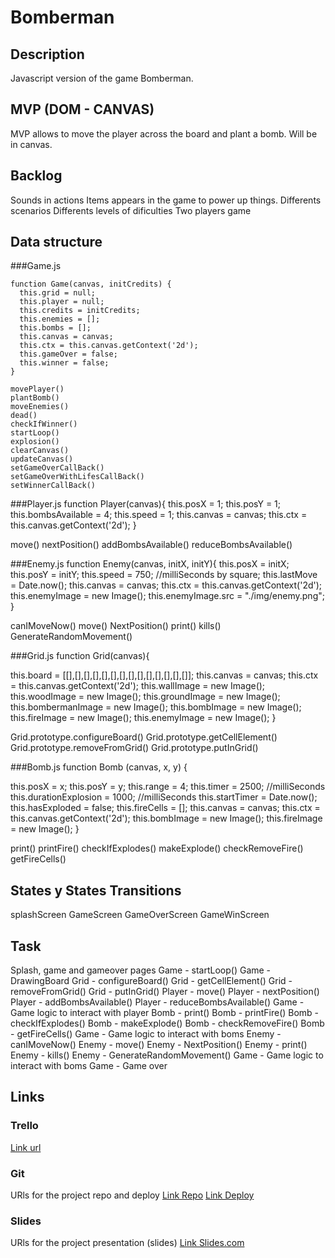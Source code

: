 # Bomberman

## Description
Javascript version of the game Bomberman.


## MVP (DOM - CANVAS)
MVP allows to move the player across the board and plant a bomb. Will be in canvas.


## Backlog
Sounds in actions
Items appears in the game to power up things.
Differents scenarios
Differents levels of dificulties
Two players game

## Data structure

###Game.js
```
function Game(canvas, initCredits) {
  this.grid = null;
  this.player = null;
  this.credits = initCredits;
  this.enemies = [];
  this.bombs = [];
  this.canvas = canvas;
  this.ctx = this.canvas.getContext('2d');
  this.gameOver = false;
  this.winner = false;
}

movePlayer()
plantBomb()
moveEnemies()
dead()
checkIfWinner()
startLoop()
explosion()
clearCanvas()
updateCanvas()
setGameOverCallBack() 
setGameOverWithLifesCallBack()
setWinnerCallBack()
```



###Player.js
function Player(canvas){
  this.posX = 1;
  this.posY = 1;
  this.bombsAvailable = 4;
  this.speed = 1;
  this.canvas = canvas;
  this.ctx = this.canvas.getContext('2d');
}

move()
nextPosition()
addBombsAvailable()
reduceBombsAvailable()


###Enemy.js
function Enemy(canvas, initX, initY){
  this.posX = initX;
  this.posY = initY;
  this.speed = 750; //milliSeconds by square;
  this.lastMove = Date.now();
  this.canvas = canvas;
  this.ctx = this.canvas.getContext('2d');
  this.enemyImage = new Image();
  this.enemyImage.src = "./img/enemy.png";
}

canIMoveNow()
move()
NextPosition()
print()
kills()
GenerateRandomMovement()


###Grid.js
function Grid(canvas){

  this.board = [[],[],[],[],[],[],[],[],[],[],[],[],[],[]];
  this.canvas = canvas;
  this.ctx = this.canvas.getContext('2d');
  this.wallImage = new Image();
  this.woodImage = new Image();
  this.groundImage = new Image();
  this.bombermanImage = new Image();
  this.bombImage = new Image();
  this.fireImage = new Image();
  this.enemyImage = new Image();
}

Grid.prototype.configureBoard()
Grid.prototype.getCellElement()
Grid.prototype.removeFromGrid()
Grid.prototype.putInGrid()


###Bomb.js
function Bomb (canvas, x, y) {

  this.posX = x;
  this.posY = y;
  this.range = 4;
  this.timer = 2500;  //milliSeconds
  this.durationExplosion = 1000;  //milliSeconds
  this.startTimer = Date.now();
  this.hasExploded = false;
  this.fireCells = [];
  this.canvas = canvas;
  this.ctx = this.canvas.getContext('2d');
  this.bombImage = new Image();
  this.fireImage = new Image();
}

print()
printFire()
checkIfExplodes()
makeExplode()
checkRemoveFire()
getFireCells()


## States y States Transitions
splashScreen
GameScreen
GameOverScreen
GameWinScreen


## Task
Splash, game and gameover pages
Game - startLoop()
Game - DrawingBoard
Grid - configureBoard()
Grid - getCellElement()
Grid - removeFromGrid()
Grid - putInGrid()
Player - move()
Player - nextPosition()
Player -  addBombsAvailable()
Player - reduceBombsAvailable()
Game - Game logic to interact with player
Bomb - print()
Bomb - printFire()
Bomb - checkIfExplodes()
Bomb - makeExplode()
Bomb - checkRemoveFire()
Bomb - getFireCells()
Game - Game logic to interact with boms
Enemy - canIMoveNow()
Enemy - move()
Enemy - NextPosition()
Enemy - print()
Enemy - kills()
Enemy - GenerateRandomMovement()
Game - Game logic to interact with boms
Game - Game over




## Links


### Trello
[Link url](https://trello.com)


### Git
URls for the project repo and deploy
[Link Repo](http://github.com)
[Link Deploy](http://github.com)


### Slides
URls for the project presentation (slides)
[Link Slides.com](http://slides.com)